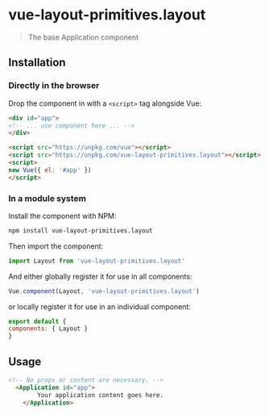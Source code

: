 # vue-layout-primitives.layout

> The base Application component

## Installation

### Directly in the browser

Drop the component in with a `<script>` tag alongside Vue:

```html
<div id="app">
<!-- ... use component here ... -->
</div>

<script src="https://unpkg.com/vue"></script>
<script src="https://unpkg.com/vue-layout-primitives.layout"></script>
<script>
new Vue({ el: '#app' })
</script>
```

### In a module system

Install the component with NPM:

```bash
npm install vue-layout-primitives.layout
```

Then import the component:

```js
import Layout from 'vue-layout-primitives.layout'
```

And either globally register it for use in all components:

```js
Vue.component(Layout, 'vue-layout-primitives.layout')
```

or locally register it for use in an individual component:

```js
export default {
components: { Layout }
}
```

## Usage

```html
<!-- No props or content are necessary. -->
  <Application id="app">
		Your application content goes here.
	</Application>
```

